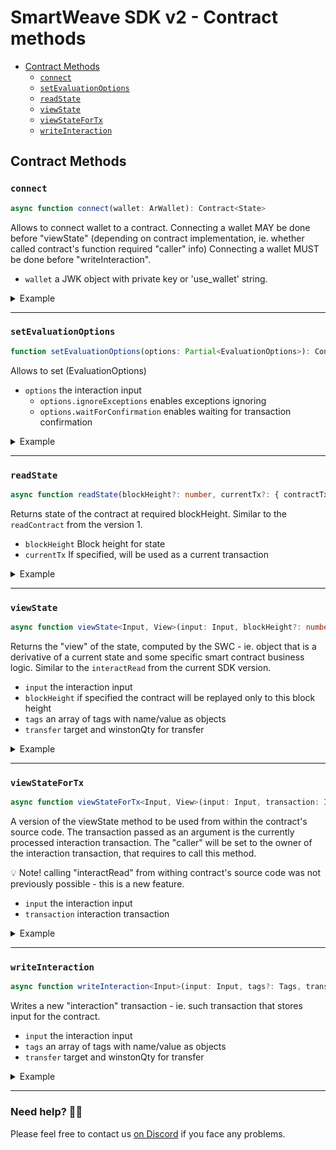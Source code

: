 # SmartWeave SDK v2 - Contract methods

- [Contract Methods](#contract-methods)
  - [`connect`](#connect)
  - [`setEvaluationOptions`](#setevaluationoptions)
  - [`readState`](#readstate)
  - [`viewState`](#viewstate)
  - [`viewStateForTx`](#viewstatefortx)
  - [`writeInteraction`](#writeinteraction)

## Contract Methods

### `connect`

```typescript
async function connect(wallet: ArWallet): Contract<State>
```

Allows to connect wallet to a contract. Connecting a wallet MAY be done before "viewState" (depending on contract implementation, ie. whether called contract's function required "caller" info) Connecting a wallet MUST be done before "writeInteraction".

- `wallet`        a JWK object with private key or 'use_wallet' string.

<details>
  <summary>Example</summary>

  ```typescript
  const contract = smartweave
    .contract("YOUR_CONTRACT_TX_ID")
    .connect(jwk);
  ```
</details>

---

### `setEvaluationOptions`

```typescript
function setEvaluationOptions(options: Partial<EvaluationOptions>): Contract<State>
```

Allows to set (EvaluationOptions)


- `options`                         the interaction input
  - `options.ignoreExceptions`      enables exceptions ignoring
  - `options.waitForConfirmation`   enables waiting for transaction confirmation

<details>
  <summary>Example</summary>

  ```typescript
  const contract = smartweave
    .contract("YOUR_CONTRACT_TX_ID")
    .setEvaluationOptions({
      waitForConfirmation: true,
      ignoreExceptions: false,
    });
  ```
</details>

---


### `readState`

```typescript
async function readState(blockHeight?: number, currentTx?: { contractTxId: string; interactionTxId: string }[]): Promise<EvalStateResult<State>>
```

Returns state of the contract at required blockHeight. Similar to the `readContract` from the version 1.

- `blockHeight`        Block height for state
- `currentTx`          If specified, will be used as a current transaction

<details>
  <summary>Example</summary>

  ```typescript
  const { state, validity } = await contract.readState();
  ```
</details>

---

### `viewState`

```typescript
async function viewState<Input, View>(input: Input, blockHeight?: number, tags?: Tags, transfer?: ArTransfer): Promise<InteractionResult<State, View>>
```

Returns the "view" of the state, computed by the SWC - ie. object that is a derivative of a current state and some specific smart contract business logic. Similar to the `interactRead` from the current SDK version.

- `input`                the interaction input
- `blockHeight`          if specified the contract will be replayed only to this block height
- `tags`                 an array of tags with name/value as objects
- `transfer`             target and winstonQty for transfer

<details>
  <summary>Example</summary>

  ```typescript
  const { result } = await contract.viewState<any, any>({
    function: "NAME_OF_YOUR_FUNCTION",
    data: { ... }
  });
  ```
</details>

---

### `viewStateForTx`

```typescript
async function viewStateForTx<Input, View>(input: Input, transaction: InteractionTx): Promise<InteractionResult<State, View>>
```

A version of the viewState method to be used from within the contract's source code. The transaction passed as an argument is the currently processed interaction transaction. The "caller" will be set to the owner of the interaction transaction, that requires to call this method.

💡 Note! calling "interactRead" from withing contract's source code was not previously possible - this is a new feature.

- `input`                the interaction input
- `transaction`          interaction transaction

<details>
  <summary>Example</summary>

  ```typescript
  const { result } = await contract.viewStateForTx<any, any>({
    function: "NAME_OF_YOUR_FUNCTION",
    data: { ... }
  }, transaction);
  ```
</details>

---

### `writeInteraction`

```typescript
async function writeInteraction<Input>(input: Input, tags?: Tags, transfer?: ArTransfer): Promise<string>
```

Writes a new "interaction" transaction - ie. such transaction that stores input for the contract.

- `input`         the interaction input
- `tags`          an array of tags with name/value as objects
- `transfer`      target and winstonQty for transfer

<details>
  <summary>Example</summary>

  ```typescript
  const result = await contract.writeInteraction({
    function: "NAME_OF_YOUR_FUNCTION",
    data: { ... }
  });
  ```
</details>

---

### Need help? 🙋‍♂️
Please feel free to contact us [on Discord](https://redstone.finance/discord) if you face any problems.

